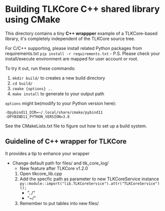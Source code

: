 # Building TLKCore C++ shared library using CMake

This directory contains a tiny **C++ wrappper** example of a TLKCore-based library, it's completely independent of the TLKCore source tree.

For C/C++ supporting, please install related Python packages from requirements.txt
    `pip install -r requirements.txt`
    - P.S. Please check your install/execute environment are mapped for user account or root.

To try it out, run these commands:

1. `mkdir build/` to creates a new build directory
2. `cd build/`
3. `cmake {options} ..`
4. `make install` to generate to your output path

`options` might be(modify to your Python version here):

    -Dpybind11_DIR=~/.local/share/cmake/pybind11
    -DPYBIND11_PYTHON_VERSION=3.8

See the CMakeLists.txt file to figure out how to set up a build system.

## Guideline of C++ wrapper for TLKCore

It provides a tip to enhance your wrapper

* Change default path for files/ and tlk_core_log/
  * New feature after TLKCore v1.2.0
  1. Open tlkcore_lib.cpp
  2. Add the specfic path as parameter to new TLKCoreService instance `py::module::import("lib.TLKCoreService").attr("TLKCoreService")();`
     * "../"
     * "~/"
  3. Remember to put tables into new files/

